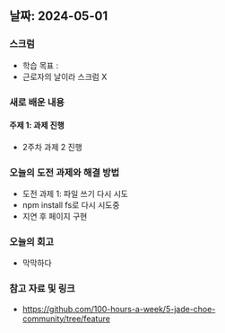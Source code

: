 ## 날짜: 2024-05-01

### 스크럼
- 학습 목표 : 
- 근로자의 날이라 스크럼 X
### 새로 배운 내용
#### 주제 1: 과제 진행
- 2주차 과제 2 진행
### 오늘의 도전 과제와 해결 방법
- 도전 과제 1: 파일 쓰기 다시 시도
- npm install fs로 다시 시도중
- 지연 후 페이지 구현

### 오늘의 회고
- 막막하다

### 참고 자료 및 링크
- https://github.com/100-hours-a-week/5-jade-choe-community/tree/feature


